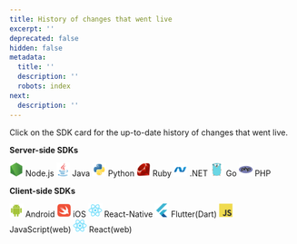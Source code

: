 ```yaml
---
title: History of changes that went live
excerpt: ''
deprecated: false
hidden: false
metadata:
  title: ''
  description: ''
  robots: index
next:
  description: ''
---
```

Click on the SDK card for the up-to-date history of changes that went live.

**Server-side SDKs**

<Cards columns={4}>
  <Card title="" href="https://github.com/wingify/vwo-fme-node-sdk/blob/master/CHANGELOG.md" target="_blank">
    <img src="https://raw.githubusercontent.com/devicons/devicon/master/icons/nodejs/nodejs-original.svg" width="24" alt="Node.js logo" /> Node.js
  </Card>

  <Card title="" href="https://github.com/wingify/vwo-fme-java-sdk/blob/master/CHANGELOG.md" target="_blank">
    <img src="https://raw.githubusercontent.com/devicons/devicon/master/icons/java/java-original.svg" width="24" alt="Java logo" /> Java
  </Card>

  <Card title="" href="https://github.com/wingify/vwo-fme-python-sdk/blob/master/CHANGELOG.md" target="_blank">
    <img src="https://raw.githubusercontent.com/devicons/devicon/master/icons/python/python-original.svg" width="24" alt="Python logo" /> Python
  </Card>

  <Card title="" href="https://github.com/wingify/vwo-fme-ruby-sdk/blob/master/CHANGELOG.md" target="_blank">
    <img src="https://raw.githubusercontent.com/devicons/devicon/master/icons/ruby/ruby-original.svg" width="24" alt="Ruby logo" /> Ruby
  </Card>

  <Card title="" href="https://github.com/wingify/vwo-fme-dotnet-sdk/blob/master/CHANGELOG.md" target="_blank">
    <img src="https://raw.githubusercontent.com/devicons/devicon/master/icons/dot-net/dot-net-original.svg" width="24" alt=".NET logo" /> .NET
  </Card>

  <Card title="" href="https://github.com/wingify/vwo-fme-go-sdk/blob/master/CHANGELOG.md" target="_blank">
    <img src="https://raw.githubusercontent.com/devicons/devicon/master/icons/go/go-original.svg" width="24" alt="Go logo" /> Go
  </Card>

  <Card title="" href="https://github.com/wingify/vwo-fme-php-sdk/blob/master/CHANGELOG.md" target="_blank">
    <img src="https://raw.githubusercontent.com/devicons/devicon/master/icons/php/php-original.svg" width="24" alt="PHP logo" /> PHP
  </Card>
</Cards>

<br />

**Client-side SDKs**

<Cards columns={4}>
  <Card title="" href="https://github.com/wingify/vwo-fme-android-sdk/blob/master/CHANGELOG.md" target="_blank">
    <img src="https://raw.githubusercontent.com/devicons/devicon/master/icons/android/android-original.svg" width="24" alt="Android logo" /> Android
  </Card>

  <Card title="" href="https://github.com/wingify/vwo-fme-ios-sdk/blob/master/CHANGELOG.md" target="_blank">
    <img src="https://raw.githubusercontent.com/devicons/devicon/master/icons/swift/swift-original.svg" width="24" alt="Swift logo" /> iOS
  </Card>

  <Card title="" href="https://github.com/wingify/vwo-fme-react-native-sdk/blob/master/CHANGELOG.md" target="_blank">
    <img src="https://raw.githubusercontent.com/devicons/devicon/master/icons/react/react-original.svg" width="24" alt="React-Native logo" /> React-Native
  </Card>

  <Card title="" href="https://github.com/wingify/vwo-fme-flutter-sdk/blob/master/CHANGELOG.md" target="_blank">
    <img src="https://raw.githubusercontent.com/devicons/devicon/master/icons/flutter/flutter-original.svg" width="24" alt="Flutter logo" /> Flutter(Dart)
  </Card>

  <Card title="" href="https://github.com/wingify/vwo-fme-node-sdk/blob/master/CHANGELOG.md" target="_blank">
    <img src="https://raw.githubusercontent.com/devicons/devicon/master/icons/javascript/javascript-original.svg" width="24" alt="JavaScript logo" /> JavaScript(web)
  </Card>

  <Card title="" href="https://github.com/wingify/vwo-fme-react-sdk/blob/master/CHANGELOG.md" target="_blank">
    <img src="https://raw.githubusercontent.com/devicons/devicon/master/icons/react/react-original.svg" width="24" alt="React logo" /> React(web)
  </Card>
</Cards>